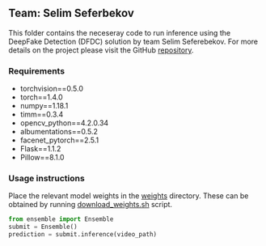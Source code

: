 ## Team: Selim Seferbekov 
This folder contains the neceseray code to run inference using the DeepFake Detection (DFDC) solution by team Selim Seferebekov.  For more details on the project please visit the GitHub [repository](https://github.com/selimsef/dfdc_deepfake_challenge).

### Requirements
 
- torchvision==0.5.0
- torch==1.4.0
- numpy==1.18.1
- timm==0.3.4
- opencv_python==4.2.0.34
- albumentations==0.5.2
- facenet_pytorch==2.5.1
- Flask==1.1.2
- Pillow==8.1.0

### Usage instructions

Place the relevant model weights in the [weights](./weights) directory.  These can be obtained by running [download_weights.sh](./download_weights.sh) script.
``` python
from ensemble import Ensemble
submit = Ensemble()
prediction = submit.inference(video_path)
